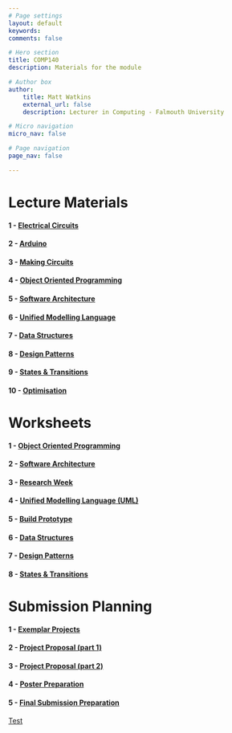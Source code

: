 ```yaml
---
# Page settings
layout: default
keywords:
comments: false

# Hero section
title: COMP140
description: Materials for the module

# Author box
author:
    title: Matt Watkins
    external_url: false
    description: Lecturer in Computing - Falmouth University

# Micro navigation
micro_nav: false

# Page navigation
page_nav: false

---
```

# Lecture Materials

#### 1 - [Electrical Circuits](../electrical-circuits-lm "Electrical Circuits Lecture Materials")
#### 2 - [Arduino](../arduino-lm "Arduino Lecture Materials")
#### 3 - [Making Circuits](../making-circuits-lm "Making Circuits Lecture Materials")
#### 4 - [Object Oriented Programming](../oop-lm "OOP Lecture Materials")
#### 5 - [Software Architecture](../software-architecture-lm "Software Architecture Lecture Materials")
#### 6 - [Unified Modelling Language](../uml-lm "UML Lecture Materials")
#### 7 - [Data Structures](../data-structures-lm "Data Structures Lecture Materials")
#### 8 - [Design Patterns](../design-patterns-lm "Design Patterns Lecture Materials")
#### 9 - [States & Transitions](../cybernetics-lm "Cybernetics Lecture Materials")
#### 10 - [Optimisation](../optimisation-lm "Optimisation Lecture Materials")

# Worksheets

#### 1 - [Object Oriented Programming](../oop-ws "OOP")
#### 2 - [Software Architecture](../software-architecture-ws "Software Architecture")
#### 3 - [Research Week](../research-week-ws "Research Week")
#### 4 - [Unified Modelling Language (UML)](../uml-ws "UML")
#### 5 - [Build Prototype](../prototype-ws "Build Prototype")
#### 6 - [Data Structures](../data-structures-ws "Data Structures")
#### 7 - [Design Patterns](../design-patterns-ws "Design Patterns")
#### 8 - [States & Transitions](../cybernetics-ws "States & Transitions") 
<!---#### 9 - [Optimisation](../optimisation-ws "Optimisation")-->
    
# Submission Planning

#### 1 - [Exemplar Projects](../exemplar-research "Exemplar Projects")
#### 2 - [Project Proposal (part 1)](../project-proposal-part-1 "Project Proposal Part 1")
#### 3 - [Project Proposal (part 2)](../project-proposal-part-2 "Project Proposal Part 2")
#### 4 - [Poster Preparation](../poster-preparation "Poster Preparation")
#### 5 - [Final Submission Preparation](../final-submission-preparation "Final Submission Preparation")


<div class="example">
    <a href="#" target="blank">Test</a>
</div>


    
<!--stackedit_data:
eyJoaXN0b3J5IjpbLTg5MTM2MTA4NCwyNzgyMzk1NTgsLTE1OT
gyNjI5MTgsLTExODkyNTg5NDUsLTExMzIwNzI3NTksMTk4ODIy
MDM0OSwtMzM3MzcxOTI3LDE3Nzk0NjQ5ODAsLTU0NTI0OTgzMi
wtMTg2ODQ0NTcsLTI5NTA0NDU5OCwtMjE0MTEwMzUzNywtMjk4
NjU4NjExLC02MDQ1ODAxNTEsOTA3Nzk3NzI4LDEyNjY0NTQ1Nz
MsLTE5OTg1NjczMTksLTc5NjE0MTIwNSwtMjA2ODY5OTQ3NCwt
MzUwMjM4NzY0XX0=
-->